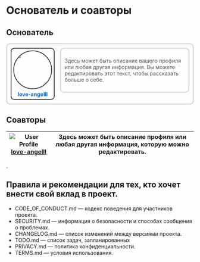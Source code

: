 # Основатель и соавторы

## Основатель 

<div style="display: flex; align-items: flex-start; border: 2px solid #ccc; padding: 10px; border-radius: 10px; max-width: 700px;">

  <!-- Рамка с фото профиля -->
  <div style="border: 2px solid #333; padding: 5px; border-radius: 10px; margin-right: 15px; text-align: center;">
    <img src="https://github.com/love-angelll.png" width="100" height="100" style="border-radius: 50%; border: 2px solid #333;">
    <div style="margin-top: 5px;">
      <a href="https://github.com/love-angelll" style="text-decoration: none; color: #0366d6; font-weight: bold;">love-angelll</a>
    </div>
  </div>

  <!-- Описание с рамкой справа -->
  <div style="border: 2px solid #ccc; padding: 10px; border-radius: 10px; flex-grow: 1;">
    <p style="color: #555; font-size: 14px;">
      Здесь может быть описание вашего профиля или любая другая информация. Вы можете редактировать этот текст, чтобы рассказать больше о себе.
    </p>
  </div>
</div>

## Соавторы 

| ![User Profile](https://github.com/love-angelll.png) [**love-angelll**](https://github.com/love-angelll) | Здесь может быть описание профиля или любая другая информация, которую можно редактировать. |
|--------------------------------------------------|------------------------------------------------------------------------------------------------| 

.
## Правила и рекомендации для тех, кто хочет внести свой вклад в проект.
- CODE_OF_CONDUCT.md — кодекс поведения для участников проекта.
- SECURITY.md — информация о безопасности и способах сообщения о проблемах.
- CHANGELOG.md — список изменений между версиями проекта.
- TODO.md — список задач, запланированных
- PRIVACY.md — политика конфиденциальности.
- TERMS.md — условия использования.

